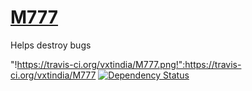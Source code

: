 [M777](http://en.wikipedia.org/wiki/M777_howitzer)
=========
Helps destroy bugs

"!https://travis-ci.org/vxtindia/M777.png!":https://travis-ci.org/vxtindia/M777
[![Dependency Status](https://gemnasium.com/vxtindia/M777.png)](https://gemnasium.com/vxtindia/M777)
